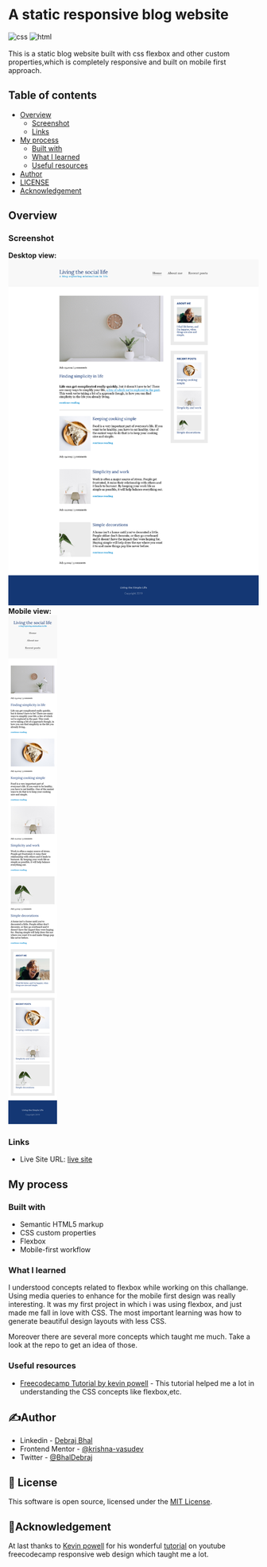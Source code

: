 # A static responsive blog website
![css](https://img.shields.io/badge/css-style-pink?labelColor=black&style=flat)
![html](https://img.shields.io/badge/html-markup-brown?labelColor=black&style=flat)
<br><br>
This is a static blog website built with css flexbox and other custom properties,which is completely responsive and built on mobile first approach.


## Table of contents
- [Overview](#overview)
  - [Screenshot](#screenshot)
  - [Links](#links)
- [My process](#my-process)
  - [Built with](#built-with)
  - [What I learned](#what-i-learned)
  - [Useful resources](#useful-resources)
- [Author](#author)
- [LICENSE](#license)
- [Acknowledgement](#acknowledgement)



## Overview

### Screenshot
<b>Desktop view:</b>
![](/media/screenshot1.png)
<b>Mobile view:</b><br>
![](/media/screenshot2.png)


### Links
- Live Site URL: [live site](https://krishna-vasudev.github.io/static-blog-website/)

## My process

### Built with

- Semantic HTML5 markup
- CSS custom properties
- Flexbox
- Mobile-first workflow


### What I learned

I understood concepts related to flexbox while working on this challange. 
Using media queries to enhance for the mobile first design was really interesting.
It was my first project in which i was using flexbox, and just made me fall in love with CSS. The most important learning was how to generate beautiful design layouts with less CSS.


Moreover there are several more concepts which taught me much. Take a look at the repo to get an idea of those.



### Useful resources

- [Freecodecamp Tutorial by kevin powell](https://www.youtube.com/watch?v=srvUrASNj0s) - This tutorial helped me a lot in understanding the CSS concepts like flexbox,etc.



## ✍️Author

- Linkedin - [Debraj Bhal](https://www.linkedin.com/in/debraj-bhal-7597861b2/)
- Frontend Mentor - [@krishna-vasudev](https://www.frontendmentor.io/profile/krishna-vasudev)
- Twitter - [@BhalDebraj](https://mobile.twitter.com/BhalDebraj)


## 📜 License
This software is open source, licensed under the [MIT License](/LICENSE).

##  🙏Acknowledgement

At last thanks to [Kevin powell](https://github.com/kevin-powell) for his wonderful [tutorial](https://www.youtube.com/watch?v=srvUrASNj0s) on youtube freecodecamp responsive web design which taught me a lot.
